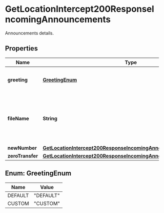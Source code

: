 

# GetLocationIntercept200ResponseIncomingAnnouncements

Announcements details.

## Properties

| Name | Type | Description | Notes |
|------------ | ------------- | ------------- | -------------|
|**greeting** | [**GreetingEnum**](#GreetingEnum) | Greeting type for location intercept. |  [optional] |
|**fileName** | **String** | If set to &#x60;CUSTOM&#x60; for greeting, filename of previously uploaded file. |  [optional] |
|**newNumber** | [**GetLocationIntercept200ResponseIncomingAnnouncementsNewNumber**](GetLocationIntercept200ResponseIncomingAnnouncementsNewNumber.md) |  |  |
|**zeroTransfer** | [**GetLocationIntercept200ResponseIncomingAnnouncementsZeroTransfer**](GetLocationIntercept200ResponseIncomingAnnouncementsZeroTransfer.md) |  |  |



## Enum: GreetingEnum

| Name | Value |
|---- | -----|
| DEFAULT | &quot;DEFAULT&quot; |
| CUSTOM | &quot;CUSTOM&quot; |



